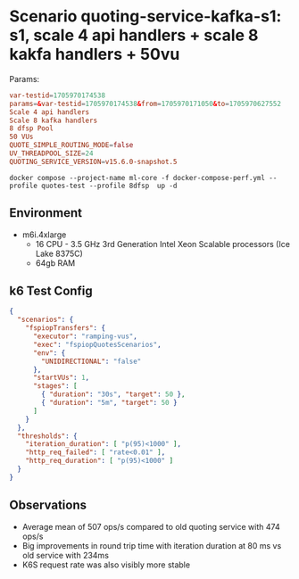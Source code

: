 # Scenario quoting-service-kafka-s1: s1, scale 4 api handlers + scale 8 kakfa handlers + 50vu

Params:
```conf
var-testid=1705970174538
params=&var-testid=1705970174538&from=1705970171050&to=1705970627552
Scale 4 api handlers
Scale 8 kafka handlers
8 dfsp Pool
50 VUs
QUOTE_SIMPLE_ROUTING_MODE=false
UV_THREADPOOL_SIZE=24
QUOTING_SERVICE_VERSION=v15.6.0-snapshot.5
```

```
docker compose --project-name ml-core -f docker-compose-perf.yml --profile quotes-test --profile 8dfsp  up -d
```

## Environment

- m6i.4xlarge
  - 16 CPU - 3.5 GHz 3rd Generation Intel Xeon Scalable processors (Ice Lake 8375C)
  - 64gb RAM


## k6 Test Config

```json
{
  "scenarios": {
    "fspiopTransfers": {
      "executor": "ramping-vus",
      "exec": "fspiopQuotesScenarios",
      "env": {
        "UNIDIRECTIONAL": "false"
      },
      "startVUs": 1,
      "stages": [
        { "duration": "30s", "target": 50 },
        { "duration": "5m", "target": 50 }
      ]
    }
  },
  "thresholds": {
    "iteration_duration": [ "p(95)<1000" ],
    "http_req_failed": [ "rate<0.01" ],
    "http_req_duration": [ "p(95)<1000" ]
  }
}
```

## Observations
- Average mean of 507 ops/s compared to old quoting service with 474 ops/s
- Big improvements in round trip time with iteration duration at 80 ms vs old service with 234ms
- K6S request rate was also visibly more stable
